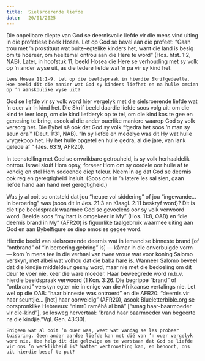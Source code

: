 ```yaml
---
title:  Sielsroerende liefde
date:   20/01/2025
---
```


Die onpeilbare diepte van God se deernisvolle liefde vir die mens vind uiting in die profetiese boek Hosea. Let op God se bevel aan die profeet: “Gaan trou met ’n prostituut wat buite-egtelike kinders het, want die land is besig om te hoereer, om heeltemal ontrou aan die Here te word” (Hos. hfst. 1:2, NAB). Later, in hoofstuk 11, beeld Hosea die Here se verhouding met sy volk op ’n ander wyse uit, as die tedere liefde wat ’n pa vir sy kind het.

`Lees Hosea 11:1-9. Let op die beeldspraak in hierdie Skrifgedeelte. Hoe beeld dit die manier wat God sy kinders liefhet en na hulle omsien op ’n aanskoulike wyse uit?`

God se liefde vir sy volk word hier vergelyk met die sielsroerende liefde wat ’n ouer vir ’n kind het. Die Skrif beeld daardie liefde soos volg uit: om die kind te leer loop, om die kind liefderyk op te tel, om die kind kos te gee en genesing te bring, asook al die ander ouerlike maniere waarop God sy volk versorg het. Die Bybel sê ook dat God sy volk “‘gedra het soos ’n man sy seun dra’” (Deut. 1:31, NAB). “In sy liefde en medelye was dit Hy wat hulle vrygekoop het. Hy het hulle opgetel en hulle gedra, al die jare, van lank gelede af ” (Jes. 63:9, AFR20).

In teenstelling met God se onwrikbare getrouheid, is sy volk herhaaldelik ontrou. Israel skuif Hom opsy, forseer Hom om sy oordele oor hulle af te kondig en stel Hom sodoende diep teleur. Neem in ag dat God se deernis ook reg en geregtigheid insluit. (Soos ons in ’n latere les sal sien, gaan liefde hand aan hand met geregtigheid.)

Was jy al ooit so ontsteld dat jou “heupe vol siddering” of jou “ingewande… in beroering” was (soos dit in Jes. 21:3 en Klaagl. 2:11 beskryf word)? Dit is die tipe beeldspraak waarmee God se gevoelens oor sy volk verwoord word. Beelde soos “my hart is omgekeer in My” (Hos. 11:8, OAB) en “die deernis brand in My” (AFR20) is figuurlike taalgebruik waarmee uiting aan God en aan Bybelfigure se diep emosies gegee word.

Hierdie beeld van sielsroerende deernis wat in iemand se binneste brand [of “ontbrand” of “in beroering gebring” is] — kāmar in die onverbuigde vorm — kom ’n mens tee in die verhaal van twee vroue wat voor koning Salomo verskyn, met albei wat volhou dat die baba hare is. Wanneer Salomo beveel dat die kindjie middeldeur gesny word, maar nie met die bedoeling om dit deur te voer nie, keer die ware moeder. Haar beweegrede word m.b.v. hierdie beeldspraak verwoord (1 Kon. 3:26. Die begrippe “brand” of “ontbrand” verskyn egter nie in enige van die Afrikaanse vertalings nie. Let wel op die OAB: “haar binneste was ontroerd” en die AFR20: “deernis vir haar seuntjie… [het] haar oorweldig” (AFR20), asook Blueletterbible.org se oorspronklike Hebreeus: “nimrû ramêhā al bnâ” [“smag haar-baarmoeder vir die-kind”], so losweg hervertaal: “brand haar baarmoeder van begeerte na die kindjie.”Vgl. Gen. 43:30).

`Enigeen wat al ooit ’n ouer was, weet wat vandag se les probeer tuisbring. Geen ander aardse liefde kan met dié van ’n ouer vergelyk word nie. Hoe help dit die gelowige om te verstaan dat God se liefde vir ons ’n werklikheid is? Watter vertroosting kan, en behoort, ons uit hierdie besef te put?`